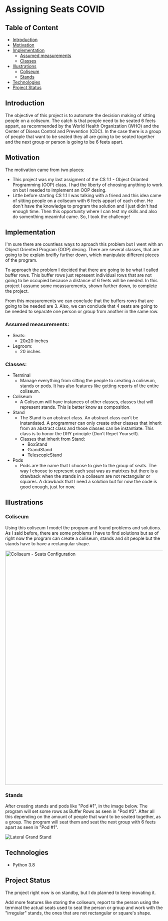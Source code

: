 # Assigning Seats COVID

## Table of Content
* [Introduction](#Introduction)
* [Motivation](#Motivation)
* [Implementation](#Implementation)
    * [Assumed measurements](#Assume-measurements)
    * [Classes](#Classes)
* [Illustrations](#Illustrations)
    * [Coliseum](#Coliseum)
    * [Stands](#Stands)
* [Technologies](#Technologies)
* [Project Status](#Project-Status)


## Introduction
The objective of this project is to automate the decision making of sitting people on a coliseum. The catch is that people need to be seated 6 feets appart, as recommended by the World Health Organization (WHO) and the Center of Diseas Control and Prevention (CDC). In the case there is a group of people that want to be seated they all are going to be seated together and the next group or person is going to be 6 feets apart.

## Motivation
The motivation came from two places:
* This project was my last assigment of the CS 1.1 - Object Orianted Programming (OOP) class. I had the liberty of choosing anything to work on but I needed to implement an OOP desing.
* Little before starting CS 1.1 I was talking with a friend and this idea came of sitting people on a coliseum with 6 feets appart of each other. He don't have the knowledge to program the solution and I just didn't had enough time. Then this opportunity where I can test my skills and also do somenthing meaninful came. So, I took the challenge!

## Implementation
I'm sure there are countless ways to aproach this problem but I went with an Object Oriented Program (OOP) desing. There are several classes, that are going to be explain breifly further down, which manipulate different pieces of the program. 

To approach the problem I decided that there are going to be what I called buffer rows. This buffer rows just represent individual rows that are not going to be occupied because a distance of 6 feets will be needed. In this project I assume some meassurements, shown further down, to complete the project.

From this measurements we can conclude that the buffers rows that are going to be needed are 3. Also, we can conclude that 4 seats are going to be needed to separate one person or group from another in the same row.


### Assumed measurements:
* Seats: 
    * 20x20 inches
* Legroom:
    * 20 inches

### Classes:
* Terminal
    * Manage everything from sitting the people to creating a coliseum, stands or pods. It has also features like getting reports of the entire coliseum.
* Coliseum
    * A Coliseum will have instances of other classes, classes that will represent stands. This is better know as composition. 
* Stand
    * The Stand is an abstract class. An abstract class can't be instantiated. A programmer can only create other classes that inherit from an abstract class and those classes can be instantiate. This class is to honor the DRY principle (Don't Repet Yourself).
    * Classes that inherit from Stand:
        * BoxStand
        * GrandStand
        * TelescopicStand
* Pods
    * Pods are the name that I choose to give to the group of seats. The way I choose to represent each seat was as matrixes but there is a drawback when the stands in a coliseum are not rectangular or squares. A drawback that I need a solution but for now the code is good enough, just for now.


## Illustrations
### Coliseum
Using this coliseum I model the program and found problems and solutions. As I said before, there are some problems I have to find solutions but as of right now the program can create a coliseum, stands and sit people but the stands have to have a rectangular shape.

<img width="749" alt="Coliseum - Seats Configuration" src="https://user-images.githubusercontent.com/69913812/102846643-6df2fc00-4408-11eb-8e30-41539164fd14.png">

### Stands
After creating stands and pods like "Pod #1", in the image below. The program will set some rows as Buffer Rows as seen in "Pod #2". After all this depending on the amount of people that want to be seated together, as a group. The program will seat them and seat the next group with 6 feets apart as seen in "Pod #1".

![Lateral Grand Stand](https://user-images.githubusercontent.com/69913812/102842837-cd98d980-43ff-11eb-9f8f-9b403cca3346.jpg)



## Technologies
* Python 3.8

## Project Status
The project right now is on standby, but I do planned to keep inovating it. 

Add more features like storing the coliseum, report to the person using the terminal the actual seats used to seat the person or group and work with the "irregular" stands, the ones that are not rectangular or square's shape.
